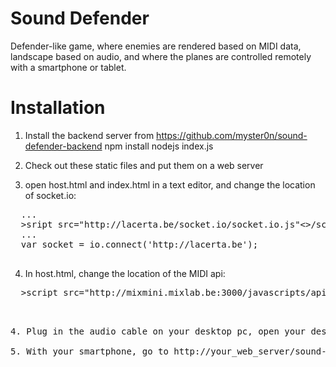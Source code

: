 Sound Defender
=======

Defender-like game, where enemies are rendered based on MIDI data, landscape based on audio,
and where the planes are controlled remotely with a smartphone or tablet.

Installation
=======

1. Install the backend server from https://github.com/myster0n/sound-defender-backend
  npm install
  nodejs index.js

2. Check out these static files and put them on a web server

3. open host.html and index.html in a text editor, and change the location of socket.io:

  <pre>
  ...
  &gt;sript src="http://lacerta.be/socket.io/socket.io.js"&lt;&gt;/script&lt;
  ...
  var socket = io.connect('http://lacerta.be');
  </pre>

4. In host.html, change the location of the MIDI api:

  <pre>
  &gt;script src="http://mixmini.mixlab.be:3000/javascripts/api.js" type='text/javascript'&lt;&gt;/script&lt;
  <pre>

4. Plug in the audio cable on your desktop pc, open your desktop browser and go to http://your_web_server/sound-defender/host.html

5. With your smartphone, go to http://your_web_server/sound-defender/ and if a plane is assigned to you, start playing! 
